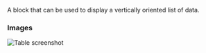 A block that can be used to display a vertically oriented list of data.

### Images

![Table screenshot](https://gitlab.com/appsemble/appsemble/-/raw/0.35.1/config/assets/list.png)
